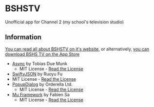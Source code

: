 # BSHSTV
Unofficial app for Channel 2 (my school's television studio)
## Information
[You can read all about BSHSTV on it's website](http://bshstv.brendanmanning.com), or alternatively, [you can download BSHS TV on the App Store](https://www.bshstv.com)

* [Async](https://github.com/duemunk/Async) by Tobias Due Munk
  * MIT License - [Read the License](https://raw.githubusercontent.com/brendanmanning/BSHSTV/master/Licenses/Async/LICENSE.txt)
* [SwiftyJSON](https://github.com/SwiftyJSON/SwiftyJSON) by Ruoyu Fu
 * MIT License - [Read the License](https://raw.githubusercontent.com/brendanmanning/BSHSTV/master/Licenses/SwiftyJSON/LICENSE)
* [PopupDialog](https://github.com/Orderella/PopupDialog) by Orderella Ltd.
  * MIT License - [Read the License](https://raw.githubusercontent.com/brendanmanning/BSHSTV/master/Licenses/PopupDialog/LICENSE)
* [Mu Framework](https://github.com/BaFs/mu) by Fabien Sa
   * MIT License - [Read the License](https://raw.githubusercontent.com/brendanmanning/BSHSTV/master/Licenses/mu/LICENSE)
